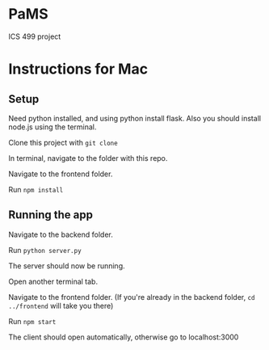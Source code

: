 # PaMS
ICS 499 project



# Instructions for Mac
## Setup
Need python installed, and using python install flask. 
Also you should install node.js using the terminal.

Clone this project with `git clone` 

In terminal, navigate to the folder with this repo.

Navigate to the frontend folder.

Run `npm install`

## Running the app

Navigate to the backend folder.

Run `python server.py`

The server should now be running.

Open another terminal tab.

Navigate to the frontend folder. (If you're already in the backend folder, `cd ../frontend` will take you there)

Run `npm start`

The client should open automatically, otherwise go to localhost:3000
